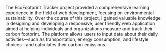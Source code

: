 The EcoFootprint Tracker project provided a comprehensive learning experience in the 
field of web development, focusing on environmental sustainability. Over the course of 
this project, I gained valuable knowledge in designing and developing a responsive, user
friendly web application aimed at helping individuals and organizations measure and 
track their carbon footprint. The platform allows users to input data about their daily 
activities—such as transportation, energy consumption, and lifestyle choices—and 
calculates their carbon emissions.
